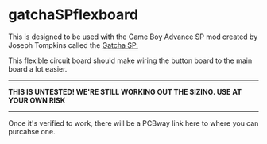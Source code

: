 # gatchaSPflexboard
This is designed to be used with the Game Boy Advance SP mod created by Joseph Tompkins called the <a href="https://www.pcbway.com/project/shareproject/GachaSP_Miniature_Gameboy_Advance_SP_de96ba26.html">Gatcha SP.</a>

This flexible circuit board should make wiring the button board to the main board a lot easier.

************************************************************************************
<b>THIS IS UNTESTED! WE'RE STILL WORKING OUT THE SIZING. USE AT YOUR OWN RISK</b>
************************************************************************************

Once it's verified to work, there will be a PCBway link here to where you can purcahse one.
